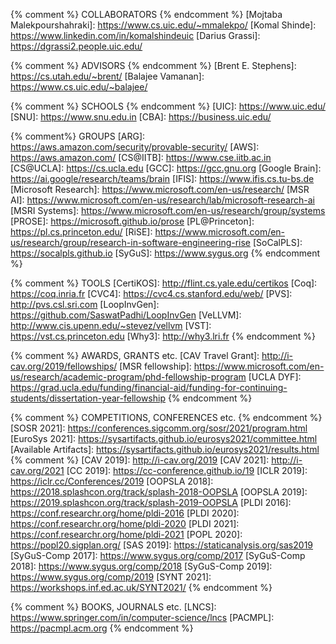 {% comment %}             COLLABORATORS
{% endcomment %}
[Mojtaba Malekpourshahraki]:          https://www.cs.uic.edu/~mmalekpo/
[Komal Shinde]:                       https://www.linkedin.com/in/komalshindeuic
[Darius Grassi]:                      https://dgrassi2.people.uic.edu/

{% comment %}  ADVISORS
{% endcomment %}
[Brent E. Stephens]:              https://cs.utah.edu/~brent/
[Balajee Vamanan]:                https://www.cs.uic.edu/~balajee/

{% comment %}             SCHOOLS
{% endcomment %}
[UIC]:             https://www.uic.edu/
[SNU]: https://www.snu.edu.in
[CBA]: https://business.uic.edu/

{% comment%}              GROUPS
[ARG]:                    https://aws.amazon.com/security/provable-security/
[AWS]:                    https://aws.amazon.com/
[CS@IITB]:                https://www.cse.iitb.ac.in
[CS@UCLA]:                https://cs.ucla.edu
[GCC]:                    https://gcc.gnu.org
[Google Brain]:           https://ai.google/research/teams/brain
[IFIS]:                   https://www.ifis.cs.tu-bs.de
[Microsoft Research]:     https://www.microsoft.com/en-us/research/
[MSR AI]:                 https://www.microsoft.com/en-us/research/lab/microsoft-research-ai
[MSRI Systems]:           https://www.microsoft.com/en-us/research/group/systems
[PROSE]:                  https://microsoft.github.io/prose
[PL@Princeton]:           https://pl.cs.princeton.edu/
[RiSE]:                   https://www.microsoft.com/en-us/research/group/research-in-software-engineering-rise
[SoCalPLS]:               https://socalpls.github.io
[SyGuS]:                  https://www.sygus.org
{% endcomment %}


{% comment %}             TOOLS
[CertiKOS]:               http://flint.cs.yale.edu/certikos
[Coq]:                    https://coq.inria.fr
[CVC4]:                   https://cvc4.cs.stanford.edu/web/
[PVS]:                    http://pvs.csl.sri.com
[LoopInvGen]:             https://github.com/SaswatPadhi/LoopInvGen
[VeLLVM]:                 http://www.cis.upenn.edu/~stevez/vellvm
[VST]:                    https://vst.cs.princeton.edu
[Why3]:                   http://why3.lri.fr
{% endcomment %}


{% comment %}             AWARDS, GRANTS etc.
[CAV Travel Grant]:       http://i-cav.org/2019/fellowships/
[MSR fellowship]:         https://www.microsoft.com/en-us/research/academic-program/phd-fellowship-program
[UCLA DYF]:               https://grad.ucla.edu/funding/financial-aid/funding-for-continuing-students/dissertation-year-fellowship
{% endcomment %}


{% comment %}             COMPETITIONS, CONFERENCES etc.
{% endcomment %}
[SOSR 2021]:              https://conferences.sigcomm.org/sosr/2021/program.html
[EuroSys 2021]:           https://sysartifacts.github.io/eurosys2021/committee.html
[Available Artifacts]:    https://sysartifacts.github.io/eurosys2021/results.html
{% comment %}
[CAV 2019]:               http://i-cav.org/2019
[CAV 2021]:               http://i-cav.org/2021
[CC 2019]:                https://cc-conference.github.io/19
[ICLR 2019]:              https://iclr.cc/Conferences/2019
[OOPSLA 2018]:            https://2018.splashcon.org/track/splash-2018-OOPSLA
[OOPSLA 2019]:            https://2019.splashcon.org/track/splash-2019-OOPSLA
[PLDI 2016]:              https://conf.researchr.org/home/pldi-2016
[PLDI 2020]:              https://conf.researchr.org/home/pldi-2020
[PLDI 2021]:              https://conf.researchr.org/home/pldi-2021
[POPL 2020]:              https://popl20.sigplan.org/
[SAS 2019]:               https://staticanalysis.org/sas2019
[SyGuS-Comp 2017]:        https://www.sygus.org/comp/2017
[SyGuS-Comp 2018]:        https://www.sygus.org/comp/2018
[SyGuS-Comp 2019]:        https://www.sygus.org/comp/2019
[SYNT 2021]:              https://workshops.inf.ed.ac.uk/SYNT2021/
{% endcomment %}


{% comment %}             BOOKS, JOURNALS etc.
[LNCS]:                   https://www.springer.com/in/computer-science/lncs
[PACMPL]:                 https://pacmpl.acm.org
{% endcomment %}
